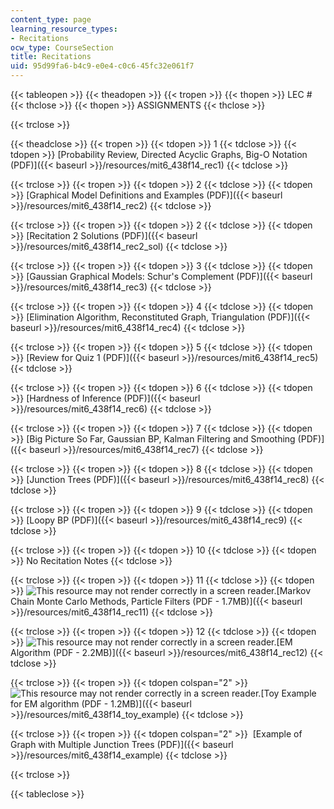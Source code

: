 ```yaml
---
content_type: page
learning_resource_types:
- Recitations
ocw_type: CourseSection
title: Recitations
uid: 95d99fa6-b4c9-e0e4-c0c6-45fc32e061f7
---
```


{{< tableopen >}}
{{< theadopen >}}
{{< tropen >}}
{{< thopen >}}
LEC #
{{< thclose >}}
{{< thopen >}}
ASSIGNMENTS
{{< thclose >}}

{{< trclose >}}

{{< theadclose >}}
{{< tropen >}}
{{< tdopen >}}
1
{{< tdclose >}}
{{< tdopen >}}
[Probability Review, Directed Acyclic Graphs, Big-O Notation (PDF)]({{< baseurl >}}/resources/mit6_438f14_rec1)
{{< tdclose >}}

{{< trclose >}}
{{< tropen >}}
{{< tdopen >}}
2
{{< tdclose >}}
{{< tdopen >}}
[Graphical Model Definitions and Examples (PDF)]({{< baseurl >}}/resources/mit6_438f14_rec2)
{{< tdclose >}}

{{< trclose >}}
{{< tropen >}}
{{< tdopen >}}
2
{{< tdclose >}}
{{< tdopen >}}
[Recitation 2 Solutions (PDF)]({{< baseurl >}}/resources/mit6_438f14_rec2_sol)
{{< tdclose >}}

{{< trclose >}}
{{< tropen >}}
{{< tdopen >}}
3
{{< tdclose >}}
{{< tdopen >}}
[Gaussian Graphical Models: Schur's Complement (PDF)]({{< baseurl >}}/resources/mit6_438f14_rec3)
{{< tdclose >}}

{{< trclose >}}
{{< tropen >}}
{{< tdopen >}}
4
{{< tdclose >}}
{{< tdopen >}}
[Elimination Algorithm, Reconstituted Graph, Triangulation (PDF)]({{< baseurl >}}/resources/mit6_438f14_rec4)
{{< tdclose >}}

{{< trclose >}}
{{< tropen >}}
{{< tdopen >}}
5
{{< tdclose >}}
{{< tdopen >}}
[Review for Quiz 1 (PDF)]({{< baseurl >}}/resources/mit6_438f14_rec5)
{{< tdclose >}}

{{< trclose >}}
{{< tropen >}}
{{< tdopen >}}
6
{{< tdclose >}}
{{< tdopen >}}
[Hardness of Inference (PDF)]({{< baseurl >}}/resources/mit6_438f14_rec6)
{{< tdclose >}}

{{< trclose >}}
{{< tropen >}}
{{< tdopen >}}
7
{{< tdclose >}}
{{< tdopen >}}
[Big Picture So Far, Gaussian BP, Kalman Filtering and Smoothing (PDF)]({{< baseurl >}}/resources/mit6_438f14_rec7)
{{< tdclose >}}

{{< trclose >}}
{{< tropen >}}
{{< tdopen >}}
8
{{< tdclose >}}
{{< tdopen >}}
[Junction Trees (PDF)]({{< baseurl >}}/resources/mit6_438f14_rec8)
{{< tdclose >}}

{{< trclose >}}
{{< tropen >}}
{{< tdopen >}}
9
{{< tdclose >}}
{{< tdopen >}}
[Loopy BP (PDF)]({{< baseurl >}}/resources/mit6_438f14_rec9)
{{< tdclose >}}

{{< trclose >}}
{{< tropen >}}
{{< tdopen >}}
10
{{< tdclose >}}
{{< tdopen >}}
No Recitation Notes
{{< tdclose >}}

{{< trclose >}}
{{< tropen >}}
{{< tdopen >}}
11
{{< tdclose >}}
{{< tdopen >}}
![This resource may not render correctly in a screen reader.](/images/inacessible.gif)[Markov Chain Monte Carlo Methods, Particle Filters (PDF - 1.7MB)]({{< baseurl >}}/resources/mit6_438f14_rec11)
{{< tdclose >}}

{{< trclose >}}
{{< tropen >}}
{{< tdopen >}}
12
{{< tdclose >}}
{{< tdopen >}}
![This resource may not render correctly in a screen reader.](/images/inacessible.gif)[EM Algorithm (PDF - 2.2MB)]({{< baseurl >}}/resources/mit6_438f14_rec12)
{{< tdclose >}}

{{< trclose >}}
{{< tropen >}}
{{< tdopen colspan="2" >}}
 ![This resource may not render correctly in a screen reader.](/images/inacessible.gif)[Toy Example for EM algorithm (PDF - 1.2MB)]({{< baseurl >}}/resources/mit6_438f14_toy_example)
{{< tdclose >}}

{{< trclose >}}
{{< tropen >}}
{{< tdopen colspan="2" >}}
 [Example of Graph with Multiple Junction Trees (PDF)]({{< baseurl >}}/resources/mit6_438f14_example)
{{< tdclose >}}

{{< trclose >}}

{{< tableclose >}}